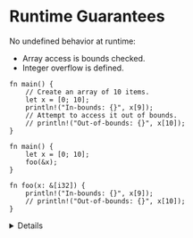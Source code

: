 # Runtime Guarantees

No undefined behavior at runtime:

* Array access is bounds checked.
* Integer overflow is defined.

```rust,editable
fn main() {
    // Create an array of 10 items.
    let x = [0; 10];
    println!("In-bounds: {}", x[9]);
    // Attempt to access it out of bounds.
    // println!("Out-of-bounds: {}", x[10]);
}
```

```rust,editable
fn main() {
    let x = [0; 10];
    foo(&x);
}

fn foo(x: &[i32]) {
    println!("In-bounds: {}", x[9]);
    // println!("Out-of-bounds: {}", x[10]);
}
```

<details>

Key points:

* Integer overflow is defined via a compile-time flag. The options are
  either a panic (a controlled crash of the program) or wrap-around
  semantics. By default, you get panics in debug mode (`cargo build`)
  and wrap-around in release mode (`cargo build --release`).

* Bounds checking cannot be disabled with a compiler flag. It can also
  not be disabled directly with the `unsafe` keyword. However,
  `unsafe` allows you to call functions such as `slice::get_unchecked`
  which does not do bounds checking.

</details>
